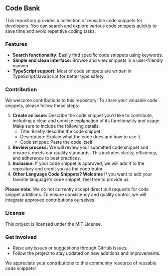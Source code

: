 ## Code Bank

This repository provides a collection of reusable code snippets for developers. You can search and explore various code snippets quickly to save time and avoid repetitive coding tasks.

### Features

* **Search functionality:** Easily find specific code snippets using keywords.
* **Simple and clean interface:** Browse and view snippets in a user-friendly manner.
* **TypeScript support:** Most of code snippets are written in TypeScript/JavaScript for better type safety.

### Contribution

We welcome contributions to this repository! To share your valuable code snippets, please follow these steps:

1. **Create an issue:** Describe the code snippet you'd like to contribute, including a clear and concise explanation of its functionality and usage. Make sure to include the following details:
    * Title: Briefly describe the code snippet.
    * Description: Explain what the code does and how to use it.
    * Code snippet: Paste the code itself.
2. **Review process:** We will review your submitted code snippet and ensure it meets our quality standards. This includes clarity, efficiency, and adherence to best practices.
3. **Inclusion:** If your code snippet is approved, we will add it to the repository and credit you as the contributor.
4. **Other Language Code Snippets? Welcome** If you want to add your favorite language's code snippet, feel free to provide us.

**Please note:** We do not currently accept direct pull requests for code snippet additions. To ensure consistency and quality control, we will integrate approved contributions ourselves.

### License

This project is licensed under the MIT License.

### Get Involved

* Raise any issues or suggestions through GitHub issues.
* Follow the project to stay updated on new additions and improvements.

We appreciate your contributions to this community resource of reusable code snippets!

